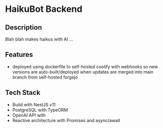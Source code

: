 # HaikuBot Backend

## Description

Blah blah makes haikus with AI ...

## Features

- deployed using dockerfile to self-hosted coolify with webhooks so new versions are auto-built/deployed when updates are merged into main branch from self-hosted forgejo

## Tech Stack

- Build with NestJS v11
- PostgreSQL with TypeORM
- OpenAI API with
- Reactive architecture with Promises and async/await
